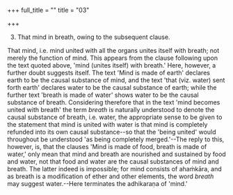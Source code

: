 +++
full_title = ""
title = "03"

+++


3. That mind in breath, owing to the subsequent clause.

That mind, i.e. mind united with all the organs unites itself with breath; not merely the function of mind. This appears from the clause following upon the text quoted above, 'mind (unites itself) with breath.' Here, however, a further doubt suggests itself. The text 'Mind is made of earth' declares earth to be the causal substance of mind, and the text 'that (viz. water) sent forth earth' declares water to be the causal substance of earth; while the further text 'breath is made of water' shows water to be the causal substance of breath. Considering therefore that in the text 'mind becomes united with breath' the term _breath_ is naturally understood to denote the causal substance of breath, i.e. water, the appropriate sense to be given to the statement that mind is united with water is that mind is completely refunded into its own causal substance--so that the 'being united' would throughout be understood 'as being completely merged.'--The reply to this, however, is, that the clauses 'Mind is made of food, breath is made of water,' only mean that mind and breath are nourished and sustained by food and water, not that food and water are the causal substances of mind and breath. The latter indeed is impossible; for mind consists of ahaṁkāra, and as breath is a modification of ether and other elements, the word _breath_ may suggest water.--Here terminates the adhikaraṇa of 'mind.'

